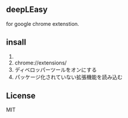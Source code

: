 ## deepLEasy
for google chrome extenstion.

## insall
1. 
1. chrome://extensions/
1. ディベロッパーツールをオンにする
1. パッケージ化されていない拡張機能を読み込む

## License
MIT
